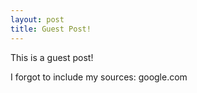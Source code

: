 ```yaml
---
layout: post
title: Guest Post!
---
```


This is a guest post! 

I forgot to include my sources: google.com

